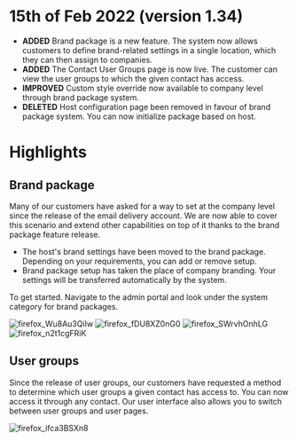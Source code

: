 # 15th of Feb 2022 (version 1.34)

- **ADDED** Brand package is a new feature. The system now allows customers to define brand-related settings in a single location, which they can then assign to companies.
- **ADDED** The Contact User Groups page is now live. The customer can view the user groups to which the given contact has access. 
- **IMPROVED** Custom style override now available to company level through brand package system.
- **DELETED** Host configuration page been removed in favour of brand package system. You can now initialize package based on host.

# Highlights

## Brand package

Many of our customers have asked for a way to set at the company level since the release of the email delivery account. We are now able to cover this scenario and extend other capabilities on top of it thanks to the brand package feature release.

- The host's brand settings have been moved to the brand package. Depending on your requirements, you can add or remove setup.
- Brand package setup has taken the place of company branding. Your settings will be transferred automatically by the system.

To get started. Navigate to the admin portal and look under the system category for brand packages.

![firefox_Wu8Au3QiIw](https://user-images.githubusercontent.com/1712143/153964870-183df713-d4f8-4572-9e1c-358a4bc62ec7.png)
![firefox_fDU8XZ0nG0](https://user-images.githubusercontent.com/1712143/153964877-aff52101-8b01-4529-8cc1-aed6b7c0b93e.png)
![firefox_SWrvhOnhLG](https://user-images.githubusercontent.com/1712143/153964883-c57bd1d1-b145-4ebd-a627-67b6b55e5649.png)
![firefox_n2t1cgFRiK](https://user-images.githubusercontent.com/1712143/153964890-dd2c84a1-aed3-4756-924a-8f71a30fb144.png)

## User groups

Since the release of user groups, our customers have requested a method to determine which user groups a given contact has access to. You can now access it through any contact. Our user interface also allows you to switch between user groups and user pages.

![firefox_ifca3BSXn8](https://user-images.githubusercontent.com/1712143/153965596-7e84d48a-bcbd-4084-a924-e3c01bee28f5.png)
